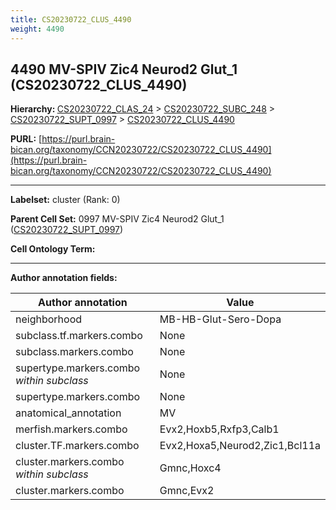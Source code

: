 ```yaml
---
title: CS20230722_CLUS_4490
weight: 4490
---
```

## 4490 MV-SPIV Zic4 Neurod2 Glut_1 (CS20230722_CLUS_4490)
<b>Hierarchy: </b>
[CS20230722_CLAS_24](../CS20230722_CLAS_24) >
[CS20230722_SUBC_248](../CS20230722_SUBC_248) >
[CS20230722_SUPT_0997](../CS20230722_SUPT_0997) >
[CS20230722_CLUS_4490](../CS20230722_CLUS_4490)

**PURL:** [https://purl.brain-bican.org/taxonomy/CCN20230722/CS20230722_CLUS_4490](https://purl.brain-bican.org/taxonomy/CCN20230722/CS20230722_CLUS_4490)

---


**Labelset:** cluster (Rank: 0)

**Parent Cell Set:** 0997 MV-SPIV Zic4 Neurod2 Glut_1 ([CS20230722_SUPT_0997](../CS20230722_SUPT_0997))



**Cell Ontology Term:** 

[MARKER GENES.]: #


---

[TRANSFERRED ANNOTATIONS.]: #


[AUTHOR ANNOTATION FIELDS.]: #


**Author annotation fields:**

| Author annotation | Value |
|-------------------|-------|
|neighborhood|MB-HB-Glut-Sero-Dopa|
|subclass.tf.markers.combo|None|
|subclass.markers.combo|None|
|supertype.markers.combo _within subclass_|None|
|supertype.markers.combo|None|
|anatomical_annotation|MV|
|merfish.markers.combo|Evx2,Hoxb5,Rxfp3,Calb1|
|cluster.TF.markers.combo|Evx2,Hoxa5,Neurod2,Zic1,Bcl11a|
|cluster.markers.combo _within subclass_|Gmnc,Hoxc4|
|cluster.markers.combo|Gmnc,Evx2|
